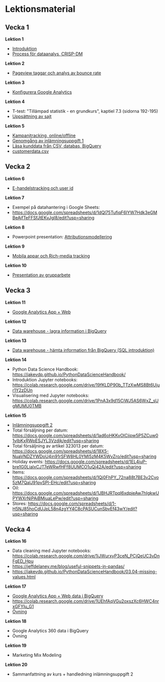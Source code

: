 # Lektionsmaterial

## Vecka 1

**Lektion 1**
- [Introduktion](introduktion.md)
- [Process för dataanalys, CRISP-DM](process.md)

**Lektion 2**
- [Pageview taggar och analys av bounce rate](steg1.md)

**Lektion 3**
- [Konfigurera Google Analytics](steg2.md)

**Lektion 4**
- T-test: "Tillämpad statistik - en grundkurs", kaptiel 7.3 (sidorna 192-195)
- [Uppsättning av sajt](testsite.md)

**Lektion 5**
- [Kampanjtracking, online/offline](steg3.md)
- [Genomgång av inlämningsuppgift 1](uppgift1.md)
- [Läsa kunddata från CSV, databas, BigQuery](crm_data.md)
- [customerdata.csv](customerdata.csv)

## Vecka 2

**Lektion 6**
- [E-handelstracking och user id](steg4.md)

**Lektion 7**
- Exempel på datahantering i Google Sheets: 
- https://docs.google.com/spreadsheets/d/1dQl75TufiqF6lYW7Hdk3eGMBeAjfTeFFSfJtEKvJgI8/edit?usp=sharing

**Lektion 8**
- Powerpoint presentation: [Attributionsmodellering](Attributionsmodellering.pdf) 

**Lektion 9**
- [Mobila appar och Rich-media tracking](steg5.md)

**Lektion 10**
- [Presentation av grupparbete](uppgift1.md)

## Vecka 3

**Lektion 11**
- [Google Analytics App + Web](ga_app_web.md)

**Lektion 12**
- [Data warehouse - lagra information i BigQuery](datawarehouse.md)

**Lektion 13**
- [Data warehouse - hämta information från BigQuery (SQL introduktion)](sql_introduktion.ipynb)

**Lektion 14**
- Python Data Science Handbook: https://jakevdp.github.io/PythonDataScienceHandbook/
- Introduktion Jupyter notebooks: https://colab.research.google.com/drive/19fKLDP90b_TTzXwMS8Bt6Ujur1Y2zDUn
- Visualisering med Jupyter notebooks: https://colab.research.google.com/drive/1PnA3x9d15CiWJ5AS6WxZ_sUgMUMU0TMB

**Lektion 15**
- [Inlämningsuppgift 2](uppgift2.md)
- Total försäljning per datum: https://docs.google.com/spreadsheets/d/1ad6oHKKvOlCiipw5P5ZCuw01vIbKxRWpESJYL3Vzdjk/edit?usp=sharing
- Total försäljning av artikel 323013 per datum: https://docs.google.com/spreadsheets/d/18X5-NuaVNDZYWDoU4in91rSFW8HL0YMI5zM4K5WvZro/edit?usp=sharing
- Holiday events: https://docs.google.com/spreadsheets/d/1EL4iuP-bre1G0LiaIxCJT7eWRwfHFf8UUMCO1uQj42A/edit?usp=sharing
- Items: https://docs.google.com/spreadsheets/d/1Qj0FhPY_72na88t7BE3v2Cvo5zM7QalJ91pvSPI-EHc/edit?usp=sharing
- Oil: https://docs.google.com/spreadsheets/d/1JBHJRTpqI6xdpjeAw7hIgkwUPYWXrNiPAiBMiuaLePw/edit?usp=sharing
- Stores: https://docs.google.com/spreadsheets/d/1-H5NJ85hoCdUJpL58n4zgYY4C8cPASUCunSbvEf43wY/edit?usp=sharing


## Vecka 4

**Lektion 16**
- Data cleaning med Jupyter notebooks: https://colab.research.google.com/drive/1iJWurxyP3ceN_PCjQeUC3vDnFgED_Hpu
- https://jeffdelaney.me/blog/useful-snippets-in-pandas/
- https://jakevdp.github.io/PythonDataScienceHandbook/03.04-missing-values.html

**Lektion 17**
- [Google Analytics App + Web data i BigQuery](ga_appweb.ipynb)
- https://colab.research.google.com/drive/1UEhfAqVGu2oxszXc6HWC4nrxGFYIu_G1
- [Övning](övning_ga_app_web.ipynb)

**Lektion 18**
- Google Analytics 360 data i BigQuery
- Övning

**Lektion 19**
- Marketing Mix Modeling

**Lektion 20**
- Sammanfattning av kurs + handledning inlämningsuppgift 2